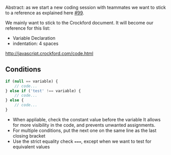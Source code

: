 Abstract: as we start a new coding session with teammates we want to stick to a reference as explained here [#99](../issues/99).

We mainly want to stick to the Crockford document. It will become our reference for this list:
* Variable Declaration
* indentation: 4 spaces

http://javascript.crockford.com/code.html

## Conditions

```js
if (null == variable) {
    // code...
} else if ('test' !== variable) {
    // code...
} else {
    // code...
}
```
- When appliable, check the constant value before the variable
It allows for more visibility in the code, and prevents unwanted assignments.
- For multiple conditions, put the next one on the same line as the last closing bracket
- Use the strict equality check `===`, except when we want to test for equivalent values